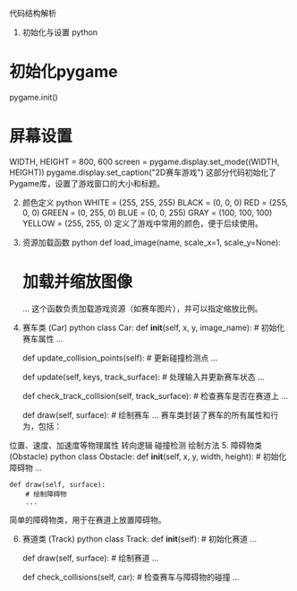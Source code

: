 代码结构解析
1. 初始化与设置
python
# 初始化pygame
pygame.init()
 
# 屏幕设置
WIDTH, HEIGHT = 800, 600
screen = pygame.display.set_mode((WIDTH, HEIGHT))
pygame.display.set_caption("2D赛车游戏")
这部分代码初始化了Pygame库，设置了游戏窗口的大小和标题。

2. 颜色定义
python
WHITE = (255, 255, 255)
BLACK = (0, 0, 0)
RED = (255, 0, 0)
GREEN = (0, 255, 0)
BLUE = (0, 0, 255)
GRAY = (100, 100, 100)
YELLOW = (255, 255, 0)
定义了游戏中常用的颜色，便于后续使用。

3. 资源加载函数
python
def load_image(name, scale_x=1, scale_y=None):
    # 加载并缩放图像
    ...
这个函数负责加载游戏资源（如赛车图片），并可以指定缩放比例。

4. 赛车类 (Car)
python
class Car:
    def __init__(self, x, y, image_name):
        # 初始化赛车属性
        ...
    
    def update_collision_points(self):
        # 更新碰撞检测点
        ...
    
    def update(self, keys, track_surface):
        # 处理输入并更新赛车状态
        ...
    
    def check_track_collision(self, track_surface):
        # 检查赛车是否在赛道上
        ...
    
    def draw(self, surface):
        # 绘制赛车
        ...
赛车类封装了赛车的所有属性和行为，包括：

位置、速度、加速度等物理属性
转向逻辑
碰撞检测
绘制方法
5. 障碍物类 (Obstacle)
python
class Obstacle:
    def __init__(self, x, y, width, height):
        # 初始化障碍物
        ...
    
    def draw(self, surface):
        # 绘制障碍物
        ...
简单的障碍物类，用于在赛道上放置障碍物。

6. 赛道类 (Track)
python
class Track:
    def __init__(self):
        # 初始化赛道
        ...
    
    def draw(self, surface):
        # 绘制赛道
        ...
    
    def check_collisions(self, car):
        # 检查赛车与障碍物的碰撞
        ...

